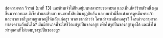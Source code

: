 ข้อความจาก วิวรณ์ (บทที่ 13)
และข้าพเจ้าได้ยืนอยู่บนหาดทรายของทะเล และเห็นสัตว์ร้ายตัวหนึ่งผุดขึ้นมาจากทะเล มีเจ็ดหัวและสิบเขา บนเขาทั้งสิบมีมงกุฎสิบอัน และบนหัวมีชื่อแห่งการดูหมิ่นพระเจ้า
และพวกเขาก็บูชาพญานาคผู้ให้พลังแก่อสูร พวกเขากล่าวว่า ใครเล่าจะเหมือนอสูร? ใครเล่าจะสามารถทำสงครามกับมันได้?
มันมีอำนาจที่จะให้ชีวิตแก่รูปปั้นของอสูร เพื่อให้รูปปั้นของอสูรพูดได้ และสั่งให้ฆ่าทุกคนที่ไม่ยอมบูชารูปปั้นของอสูร
